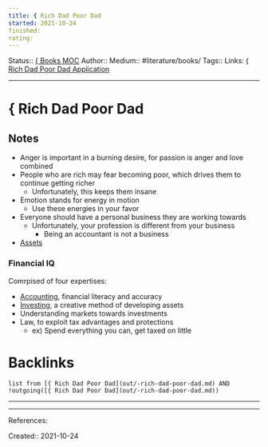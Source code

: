 ```yaml
---
title: { Rich Dad Poor Dad
started: 2021-10-24
finished:
rating:
---
```

Status:: [{ Books MOC](out/-books-moc.md)
Author:: [](None)
Medium:: #literature/books/
Tags::
Links: [{ Rich Dad Poor Dad Application](out/-rich-dad-poor-dad-application.md)
___
# { Rich Dad Poor Dad
## Notes
- Anger is important in a burning desire, for passion is anger and love combined
- People who are rich may fear becoming poor, which drives them to continue getting richer
	- Unfortunately, this keeps them insane
- Emotion stands for energy in motion
	- Use these energies in your favor
- Everyone should have a personal business they are working towards
	- Unfortunately, your profession is different from your business
		- Being an accountant is not a business
- [Assets](out/assets.md)
### Financial IQ
Comrpised of four expertises:
- [Accounting](None), financial literacy and accuracy
- [Investing](out/investing.md), a creative method of developing assets
- Understanding markets towards investments
- Law, to exploit tax advantages and protections
	- ex) Spend everything you can, get taxed on little
# Backlinks
```dataview
list from [{ Rich Dad Poor Dad](out/-rich-dad-poor-dad.md) AND !outgoing([{ Rich Dad Poor Dad](out/-rich-dad-poor-dad.md))
```
___
___
References:

Created:: 2021-10-24
